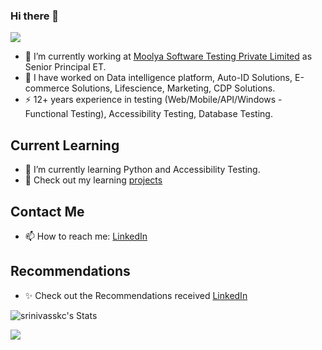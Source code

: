 ### Hi there 👋

![](https://komarev.com/ghpvc/?username=srinivasskc)

<!--
**srinivasskc/srinivasskc** is a ✨ _special_ ✨ repository because its `README.md` (this file) appears on your GitHub profile.
Here are some ideas to get you started:
-->

- 🔭 I’m currently working at [Moolya Software Testing Private Limited](https://moolya.com/) as Senior Principal ET.
- 🎁 I have worked on Data intelligence platform, Auto-ID Solutions, E-commerce Solutions, Lifescience, Marketing, CDP Solutions.
- ⚡ 12+ years experience in testing (Web/Mobile/API/Windows - Functional Testing), Accessibility Testing, Database Testing.

## Current Learning
- 🌱 I’m currently learning Python and Accessibility Testing.
- 📑 Check out my learning [projects](https://bit.ly/skcrepos)

## Contact Me
- 📫 How to reach me: [LinkedIn](https://bit.ly/skclinkedin)

## Recommendations
- ✨ Check out the Recommendations received [LinkedIn](https://bit.ly/skclinkrecom)

![srinivasskc's Stats](https://github-readme-stats.vercel.app/api?username=srinivasskc&theme=cobalt&show_icons=true&hide_border=false&count_private=true)

![](https://hit.yhype.me/github/profile?user_id=26836928)



